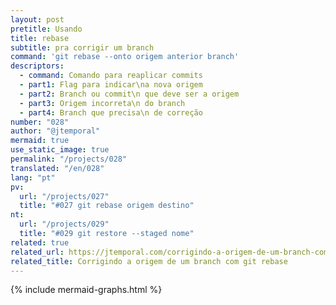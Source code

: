 ```yaml
---
layout: post
pretitle: Usando
title: rebase
subtitle: pra corrigir um branch
command: 'git rebase --onto origem anterior branch'
descriptors:
  - command: Comando para reaplicar commits
  - part1: Flag para indicar\na nova origem
  - part2: Branch ou commit\n que deve ser a origem
  - part3: Origem incorreta\n do branch
  - part4: Branch que precisa\n de correção
number: "028"
author: "@jtemporal"
mermaid: true
use_static_image: true
permalink: "/projects/028"
translated: "/en/028"
lang: "pt"
pv:
  url: "/projects/027"
  title: "#027 git rebase origem destino"
nt:
  url: "/projects/029"
  title: "#029 git restore --staged nome"
related: true
related_url: https://jtemporal.com/corrigindo-a-origem-de-um-branch-com-git-rebase/?utm_source=gitfichas
related_title: Corrigindo a origem de um branch com git rebase
---
```


{% include mermaid-graphs.html %}
